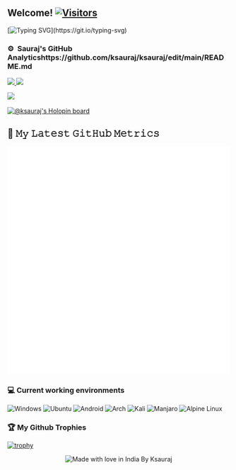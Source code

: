 <h2>Welcome! <a href="https://github.com/ksauraj"> <img src="https://visitor-badge.laobi.icu/badge?page_id=ksauraj" alt="Visitors"></a></h2>

[![Typing SVG](https://readme-typing-svg.demolab.com?font=+PT+Serif+&size=14&duration=2000&pause=500&color=5DD8FF&multiline=true&repeat=false&width=1050&height=130&lines=%F0%9F%8E%93+High+school+senior+on+a+journey+of+curiosity+and+growth.;%F0%9F%A4%96+Fueled+by+AI+and+Data+Science+passion%2C+intrigued+by+low-level+languages.;%F0%9F%92%BB+Proficient+in+a+spectrum+of+languages%2Ftools+including+Bash%2C+Python%2C+C%2FC%2B%2B+(fundamentals)%2C+CSS%2C+and+JAVA+(foundations).;%F0%9F%8C%9F+Enthusiastic+about+automating+tasks+and+finding+joy+in+casual+gaming.;%F0%9F%93%B1+Always+within+reach%2C+my+companions%3A+Realme+GT+Neo+3t+%2F+Realme+7+and+Mi+A2.;%F0%9F%93%AC+Let's+connect!+Reach+out+to+me+on+Telegram+%40Ksauraj.)](https://git.io/typing-svg)

### ⚙️ &nbsp;Sauraj's GitHub Analyticshttps://github.com/ksauraj/ksauraj/edit/main/README.md
<p align="left">
<a href="https://github.com/ksauraj">
  <img height="180em" src="https://github-stats-alpha.vercel.app/api?username=ksauraj&cc=000&tc=fff&ic=fff&bc=000&count_private=true&include_all_commits=true" />
</a>
<a href="https://github.com/ksauraj">
  <img height="180em" src="https://github-readme-stats.vercel.app/api/top-langs/?username=ksauraj&theme=vision-friendly-dark&count_private=true&layout=compact&langs_count=8&hide_border=true" />
</a>
</p>
<p align = "left">
 <img src="https://github-readme-activity-graph.cyclic.app/graph?username=ksauraj&theme=high-contrast">
</p>  

[![@ksauraj's Holopin board](https://holopin.io/api/user/board?user=noobyysauraj)](https://holopin.io/@noobyysauraj)

## 🔔 𝙼𝚢 𝙻𝚊𝚝𝚎𝚜𝚝 𝙶𝚒𝚝𝙷𝚞𝚋 𝙼𝚎𝚝𝚛𝚒𝚌𝚜
![Metrics](/github-metrics.svg)


### 💻 Current working environments
![Windows](https://img.shields.io/badge/Windows-0078D6?style=for-the-badge&logo=windows&logoColor=white)
![Ubuntu](https://img.shields.io/badge/Ubuntu-E95420?style=for-the-badge&logo=ubuntu&logoColor=white)
![Android](https://img.shields.io/badge/Android-3DDC84?style=for-the-badge&logo=android&logoColor=white)
![Arch](https://img.shields.io/badge/Arch%20Linux-1793D1?logo=arch-linux&logoColor=fff&style=for-the-badge)
![Kali](https://img.shields.io/badge/Kali-268BEE?style=for-the-badge&logo=kalilinux&logoColor=white)
![Manjaro](https://img.shields.io/badge/Manjaro-35BF5C?style=for-the-badge&logo=Manjaro&logoColor=white)
![Alpine Linux](https://img.shields.io/badge/Alpine_Linux-%230D597F.svg?style=for-the-badge&logo=alpine-linux&logoColor=white)

### 🏆 My Github Trophies
[![trophy](https://github-profile-trophy.vercel.app/?username=ksauraj&rank=-C,-B&no-bg=true)](https://github.com/ksauraj)

</p>
<p align="center">
<img src="https://madewithlove.now.sh/in?heart=true&colorA=%23000000&colorB=%23d84141&text=India+By+Ksauraj" alt="Made with love in India By Ksauraj">
</p>
